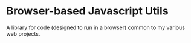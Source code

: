 # Browser-based Javascript Utils

A library for code (designed to run in a browser) common to my various web
projects.
